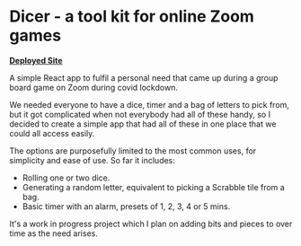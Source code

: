 # Dicer - a tool kit for online Zoom games

[**Deployed Site**](https://dicer.app/)

A simple React app to fulfil a personal need that came up during a group board game on Zoom during covid lockdown.

We needed everyone to have a dice, timer and a bag of letters to pick from, but it got complicated when not everybody had all of these handy, so I decided to create a simple app that had all of these in one place that we could all access easily.

The options are purposefully limited to the most common uses, for simplicity and ease of use. So far it includes:

- Rolling one or two dice.
- Generating a random letter, equivalent to picking a Scrabble tile from a bag.
- Basic timer with an alarm, presets of 1, 2, 3, 4 or 5 mins.

It's a work in progress project which I plan on adding bits and pieces to over time as the need arises.
